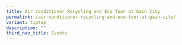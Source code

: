```yaml
---
title: Air conditioner Recycling and Eco Tour at Gain City
permalink: /air-conditioner-recycling-and-eco-tour-at-gain-city/
variant: tiptap
description: ""
third_nav_title: Events
---
```

